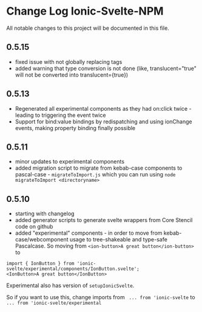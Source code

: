 
# Change Log Ionic-Svelte-NPM
All notable changes to this project will be documented in this file.
 
## 0.5.15
- fixed issue with not globally replacing tags
- added warning that type conversion is not done (like, translucent="true" will not be converted into translucent={true})

## 0.5.13
- Regenerated all experimental components as they had on:click twice - leading to triggering the event twice
- Support for bind:value bindings by redispatching and using ionChange events, making property binding finally possible

## 0.5.11
- minor updates to experimental components
- added migration script to migrate from kebab-case components to pascal-case - `migrateToImport.js` which you can run using `node migrateToImport <directoryname>`

## 0.5.10
- starting with changelog
- added generator scripts to generate svelte wrappers from Core Stencil code on github
- added "experimental" components - in order to move from kebab-case/webcomponent usage to tree-shakeable and type-safe Pascalcase. So moving from `<ion-button>A great button</ion-button>` to 

```
import { IonButton } from 'ionic-svelte/experimental/components/IonButton.svelte';
<IonButton>A great button</IonButton>
```
Experimental also has version of `setupIonicSvelte`. 

So if you want to use this, change imports from ` ... from 'ionic-svelte` to ` ... from 'ionic-svelte/experimental`  